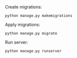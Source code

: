 Create migrations:
    
    
    python manage.py makemigrations
    
Apply migrations:

    python manage.py migrate
    
Run server:
 
    python manage.py runserver